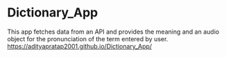 # Dictionary_App
This app fetches data from an API and provides the meaning and an audio object for the pronunciation of the term entered by user.
https://adityapratap2001.github.io/Dictionary_App/
